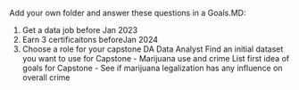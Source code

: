 Add your own folder and answer these questions in a Goals.MD:

 1. Get a data job before Jan 2023
 1. Earn 3 certificaitons beforeJan 2024
 1. Choose a role for your capstone
  DA Data Analyst
  Find an initial dataset you want to use for Capstone - Marijuana use and crime
  List first idea of goals for Capstone - See if marijuana legalization has any influence on overall crime
